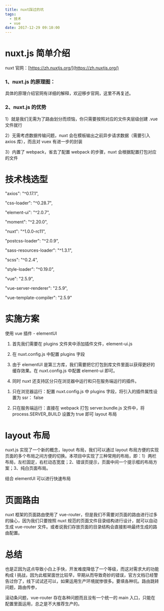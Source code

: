 ```yaml
---
title: nuxt踩过的坑
tags:
  - 技术
  - vue
date: 2017-12-29 09:10:00
---
```


# nuxt.js 简单介绍

nuxt 官网：[https://zh.nuxtjs.org/](https://zh.nuxtjs.org/)

### 1、nuxt.js 的原理图：

具体的原理介绍官网有详细的解释，欢迎移步官网，这里不再复述。

### 2、nuxt.js 的优势

1）就是我们无需为了路由划分而烦恼，你只需要按照对应的文件夹层级创建 .vue 文件就行

2）无需考虑数据传输问题，nuxt 会在模板输出之前异步请求数据（需要引入 axios 库），而且对 vuex 有进一步的封装

3）内置了 webpack，省去了配置 webpack 的步骤，nuxt 会根据配置打包对应的文件

# 技术栈选型

"axios": "^0.17.1",

"css-loader": "^0.28.7",

"element-ui": "^2.0.7",

"moment": "^2.20.0",

"nuxt": "^1.0.0-rc11",

"postcss-loader": "^2.0.9",

"sass-resources-loader": "^1.3.1",

"scss": "^0.2.4",

"style-loader": "^0.19.0",

"vue": "2.5.9",

"vue-server-renderer": "2.5.9",

"vue-template-compiler": "2.5.9"

# 实施方案

使用 vue 插件 - elementUI

1.  首先我们需要在 plugins 文件夹中添加插件文件，element-ui.js

2.  在 nuxt.config.js 中配置 plugins 字段

3.  由于 elementUI 是第三方库，我们需要把它打包到库文件里面以获得更好的缓存效果。在 nuxt.config.js 中配置 element-ui 即可。
4.  同时 nuxt 还支持区分只在浏览器中运行和只在服务端运行的插件。

1)  只在浏览器运行：配置 nuxt.config.js 中 plugins 字段，将引入的插件属性设置为 ssr： false

2)  只在服务端运行：直接在 webpack 打包 server.bundle.js 文件中，将 process.SERVER_BUILD 设置为 true 即可 layout 布局

# layout 布局

nuxt.js 实现了一个新的概念，layout 布局，我们可以通过 layout 布局方便的实现页面的多个布局之间方便的切换。本项目中实现了三种常用的布局，即：1）两栏布局，左栏固定，右栏动态宽度；2、错误页提示，页面中间一个提示框的布局方案；3、纯白页面布局。

结合 elementUI 可以进行快速布局

# 页面路由

nuxt 框架的页面路由使用了 vue-router，但是我们不需要对页面的路由进行过多的操心，因为我们只要按照 nuxt 规范的页面文件目录结构进行设计，就可以自动生成 vue-router 文件。或者说我们存放页面的目录结构会直接影响最终生成的路由配置。

# 总结

也是正因为这点导致小白上手快，开发难度降低了一个等级，而这对需求大的功能构成 l 挑战，因为此框架面世比较早，早期从而导致奇妙的错误，官方文档已经警告过你了，线下试试还可以，如果运用生产环境就惨很多。要填各种坑。路由跳转问题，路由传参，

滚动条问题，vue-router 存在各种问题而且没有一个统一的 main 入口，只能在配置里面运用，总之是不大推荐生产的。
